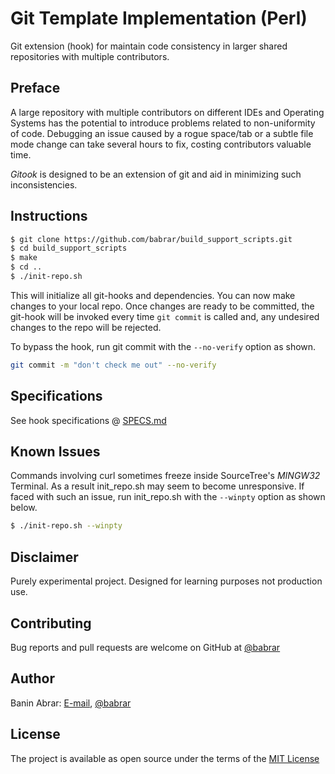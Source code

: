# Git Template Implementation (Perl)
Git extension (hook) for maintain code consistency in larger shared repositories with multiple contributors.

## Preface
A large repository with multiple contributors on  different IDEs and Operating Systems has the potential to introduce problems related to non-uniformity of code. Debugging an issue caused by a rogue space/tab or a subtle file mode change can take several hours to fix, costing contributors valuable time.

*Gitook* is designed to be an extension of git and aid in minimizing such inconsistencies.

## Instructions
```sh
$ git clone https://github.com/babrar/build_support_scripts.git
$ cd build_support_scripts
$ make
$ cd ..
$ ./init-repo.sh
```
This will initialize all git-hooks and dependencies. You can now make changes to your local repo. Once changes are ready to be committed,
the git-hook will be invoked every time `git commit` is called and, any undesired changes to the repo will be rejected.

To bypass the hook, run git commit with the `--no-verify` option as shown.
```sh
git commit -m "don't check me out" --no-verify
```
## Specifications
See hook specifications @ [SPECS.md](https://github.com/babrar/build_support_scripts/blob/master/SPECS.md)

## Known Issues
Commands involving curl sometimes freeze inside SourceTree's *MINGW32* Terminal. As a result init_repo.sh may seem to become unresponsive.
If faced with such an issue, run init_repo.sh with the `--winpty` option as shown below.
 ```sh
$ ./init-repo.sh --winpty
 ```
 ## Disclaimer

Purely experimental project. Designed for learning purposes not production use.

## Contributing

Bug reports and pull requests are welcome on GitHub at [@babrar](https://www.github.com/babrar)

## Author

Banin Abrar: [E-mail](baninabrar98@gmail.com), [@babrar](https://www.github.com/babrar)

## License

The project is available as open source under the terms of
the [MIT License](https://opensource.org/licenses/MIT)
